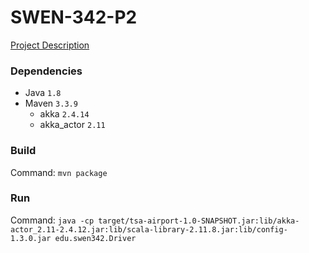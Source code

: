 # SWEN-342-P2

[Project Description](http://www.se.rit.edu/~swen-342/projects/TSA-ActorProject.html)

### Dependencies

* Java `1.8`
* Maven `3.3.9`
  * akka `2.4.14`
  * akka_actor `2.11`

### Build

Command: `mvn package`

### Run

Command: `java -cp target/tsa-airport-1.0-SNAPSHOT.jar:lib/akka-actor_2.11-2.4.12.jar:lib/scala-library-2.11.8.jar:lib/config-1.3.0.jar edu.swen342.Driver`